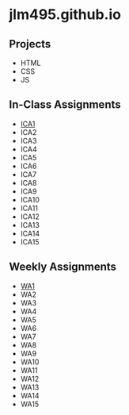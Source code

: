 # jlm495.github.io

## Projects

* HTML
* CSS
* JS

## In-Class Assignments

* [ICA1](https://github.com/jlm495/jlm495.github.io/main/ica/ICA1%20--%20How%20to%20Search%20--%20Jenna%20Mandel.pdf)
* ICA2
* ICA3
* ICA4
* ICA5
* ICA6
* ICA7
* ICA8
* ICA9
* ICA10
* ICA11
* ICA12
* ICA13
* ICA14
* ICA15

## Weekly Assignments

* [WA1](https://github.com/jlm495/jlm495.github.io/blob/main/wa1.html)
* WA2
* WA3
* WA4
* WA5
* WA6
* WA7
* WA8
* WA9
* WA10
* WA11
* WA12
* WA13
* WA14
* WA15

